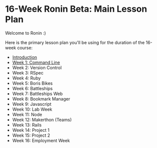 # 16-Week Ronin Beta: Main Lesson Plan

Welcome to Ronin :)

Here is the primary lesson plan you'll be using for the duration of the 16-week course:

- [Introduction](introduction.md)
- [Week 1: Command Line](command_line.md)
- Week 2: Version Control
- Week 3: RSpec
- Week 4: Ruby
- Week 5: Boris Bikes
- Week 6: Battleships
- Week 7: Battleships Web
- Week 8: Bookmark Manager
- Week 9: Javascript
- Week 10: Lab Week
- Week 11: Node
- Week 12: Makerthon (Teams)
- Week 13: Rails
- Week 14: Project 1
- Week 15: Project 2
- Week 16: Employment Week
